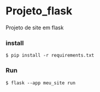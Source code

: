 # Projeto_flask

 Projeto de site em flask

 ### install
 ```
 $ pip install -r requirements.txt
 ```

 ### Run
 ```
 $ flask --app meu_site run
 ```
